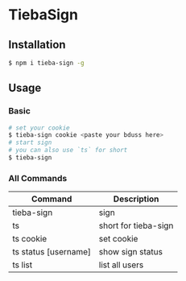 # TiebaSign

## Installation

```bash
$ npm i tieba-sign -g
```

## Usage

### Basic

```bash
# set your cookie
$ tieba-sign cookie <paste your bduss here>
# start sign
# you can also use `ts` for short
$ tieba-sign
```

### All Commands

Command | Description
------- | -----------
tieba-sign | sign
ts | short for tieba-sign
ts cookie <bduss> | set cookie
ts status [username] | show sign status
ts list | list all users
